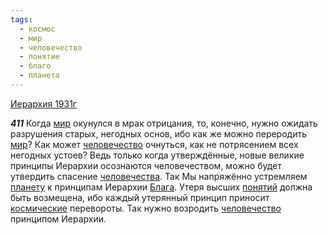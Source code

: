 ```yaml
---
tags:
  - космос
  - мир
  - человечество
  - понятие
  - благо
  - планета
---
```


[Иерархия 1931г](https://127.0.0.1:4002/agni/1931)

___411___
Когда [мир](../../../tags/#мир) окунулся в мрак отрицания, то, конечно, нужно ожидать разрушения старых, негодных основ, ибо как же можно переродить [мир](../../../tags/#мир)? Как может [человечество](../../../tags/#человечество) очнуться, как не потрясением всех негодных устоев? Ведь только когда утверждённые, новые великие принципы Иерархии осознаются человечеством, можно будет утвердить спасение [человечества](../../../tags/#человечество). Так Мы напряжённо устремляем [планету](../../../tags/#планета) к принципам Иерархии [Блага](../../../tags/#благо). Утеря высших [понятий](../../../tags/#понятие) должна быть возмещена, ибо каждый утерянный принцип приносит [космические](../../../tags/#космос) перевороты. Так нужно возродить [человечество](../../../tags/#человечество) принципом Иерархии.   

